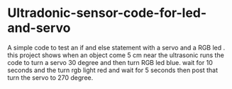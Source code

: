 # Ultradonic-sensor-code-for-led-and-servo
A simple code to test an if and else statement with a servo and a RGB led .
this project shows when an object come 5 cm near the ultrasonic runs the code to turn a servo 30 degree and then turn RGB led blue. wait for 10 seconds and the turn rgb light red and wait for 5 seconds then post that turn the servo to 270 degree.
